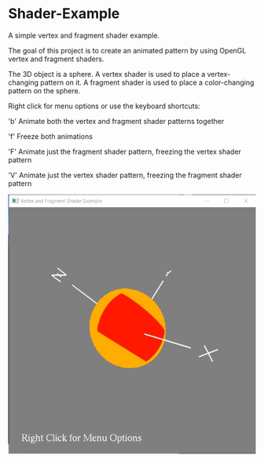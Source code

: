 # Shader-Example
A simple vertex and fragment shader example.

The goal of this project is to create an animated pattern by using OpenGL vertex and fragment
shaders. 

The 3D object is a sphere. A vertex shader is used to place a vertex-changing pattern on it. A fragment shader is used to place a color-changing
pattern on the sphere.

Right click for menu options or use the keyboard shortcuts:

'b' Animate both the vertex and fragment shader patterns together

'f' Freeze both animations

'F' Animate just the fragment shader pattern, freezing the vertex shader pattern

'V' Animate just the vertex shader pattern, freezing the fragment shader pattern 

![bothshaders](https://github.com/larryjustin/Shader-Example/blob/master/bothvertandfrag.jpg?raw=true)
